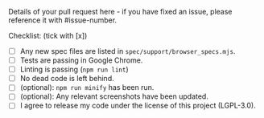 Details of your pull request here - if you have fixed an issue, please
reference it with #issue-number.

Checklist: (tick with [x])

- [ ] Any new spec files are listed in `spec/support/browser_specs.mjs`.
- [ ] Tests are passing in Google Chrome.
- [ ] Linting is passing (`npm run lint`)
- [ ] No dead code is left behind.
- [ ] (optional): `npm run minify` has been run.
- [ ] (optional): Any relevant screenshots have been updated.
- [ ] I agree to release my code under the license of this project (LGPL-3.0).

